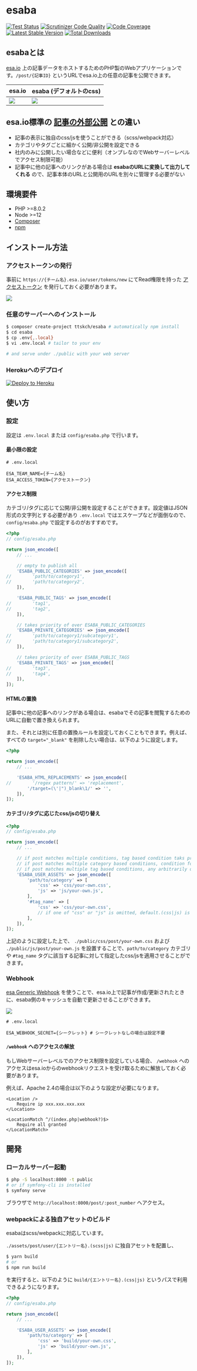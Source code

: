 # esaba

[![Test Status](https://github.com/ttskch/esaba/actions/workflows/test.yaml/badge.svg)](https://github.com/ttskch/esaba/actions/workflows/test.yaml)
[![Scrutinizer Code Quality](https://scrutinizer-ci.com/g/ttskch/esaba/badges/quality-score.png)](https://scrutinizer-ci.com/g/ttskch/esaba)
[![Code Coverage](https://scrutinizer-ci.com/g/ttskch/esaba/badges/coverage.png)](https://scrutinizer-ci.com/g/ttskch/esaba)
[![Latest Stable Version](https://poser.pugx.org/ttskch/esaba/version?format=flat-square)](https://packagist.org/packages/ttskch/esaba)
[![Total Downloads](https://poser.pugx.org/ttskch/esaba/downloads?format=flat-square)](https://packagist.org/packages/ttskch/esaba)

## esabaとは

[esa.io](https://esa.io) 上の記事データをホストするためのPHP製のWebアプリケーションです。`/post/{記事ID}` というURLでesa.io上の任意の記事を公開できます。

| esa.io | esaba (デフォルトのcss) |
| --- | --- |
| ![](https://tva1.sinaimg.cn/large/008i3skNgy1gyk8uwxnz1j31qf0u0q7e.jpg) | ![](https://tva1.sinaimg.cn/large/008i3skNgy1gyk8wcfgfqj31jl0u075s.jpg) |

## esa.io標準の [記事の外部公開](https://docs.esa.io/posts/110) との違い

- 記事の表示に独自のcss/jsを使うことができる（scss/webpack対応）
- カテゴリやタグごとに細かく公開/非公開を設定できる
- 社内のみに公開したい場合などに便利（オンプレなのでWebサーバーレベルでアクセス制限可能）
- 記事中に他の記事へのリンクがある場合は **esabaのURLに変換して出力してくれる** ので、記事本体のURLと公開用のURLを別々に管理する必要がない

## 環境要件

- PHP >=8.0.2
- Node >=12
- [Composer](https://getcomposer.org/)
- [npm](https://www.npmjs.com/)

## インストール方法

### アクセストークンの発行

事前に `https://{チーム名}.esa.io/user/tokens/new` にてRead権限を持った [アクセストークン](https://docs.esa.io/posts/102#%E8%AA%8D%E8%A8%BC%E3%81%A8%E8%AA%8D%E5%8F%AF) を発行しておく必要があります。

![](https://tva1.sinaimg.cn/large/008i3skNgy1gyk90gdd96j31z00l4go4.jpg)

### 任意のサーバーへのインストール

```bash
$ composer create-project ttskch/esaba # automatically npm install
$ cd esaba
$ cp .env{,.local}
$ vi .env.local # tailor to your env

# and serve under ./public with your web server
```

### Herokuへのデプロイ

[![Deploy to Heroku](https://www.herokucdn.com/deploy/button.svg)](https://heroku.com/deploy?template=https://github.com/ttskch/esaba)

## 使い方

### 設定

設定は `.env.local` または `config/esaba.php` で行います。

#### 最小限の設定

```
# .env.local

ESA_TEAM_NAME={チーム名}
ESA_ACCESS_TOKEN={アクセストークン}
```

#### アクセス制限

カテゴリ/タグに応じて公開/非公開を設定することができます。設定値はJSON形式の文字列とする必要があり `.env.local` ではエスケープなどが面倒なので、`config/esaba.php` で設定するのがおすすめです。

```php
<?php
// config/esaba.php

return json_encode([
    // ...

    // empty to publish all
    'ESABA_PUBLIC_CATEGORIES' => json_encode([
//        'path/to/category1',
//        'path/to/category2',
    ]),

    'ESABA_PUBLIC_TAGS' => json_encode([
//        'tag1',
//        'tag2',
    ]),

    // takes priority of over ESABA_PUBLIC_CATEGORIES
    'ESABA_PRIVATE_CATEGORIES' => json_encode([
//        'path/to/category1/subcategory1',
//        'path/to/category1/subcategory2',
    ]),

    // takes priority of over ESABA_PUBLIC_TAGS
    'ESABA_PRIVATE_TAGS' => json_encode([
//        'tag3',
//        'tag4',
    ]),
]);
```

#### HTMLの置換

記事中に他の記事へのリンクがある場合は、esabaでその記事を閲覧するためのURLに自動で置き換えられます。

また、それとは別に任意の置換ルールを設定しておくこともできます。例えば、すべての `target="_blank"` を削除したい場合は、以下のように設定します。

```php
<?php

return json_encode([
    // ...

    'ESABA_HTML_REPLACEMENTS' => json_encode([
//        '/regex pattern/' => 'replacement',
        '/target=(\'|")_blank\1/' => '',
    ]),
]);
```

#### カテゴリ/タグに応じたcss/jsの切り替え

```php
<?php
// config/esaba.php

return json_encode([
    // ...

    // if post matches multiple conditions, tag based condition taks priority of over category based condition
    // if post matches multiple category based conditions, condition for deeper category is enabled
    // if post matches multiple tag based conditions, any arbitrarily one is enabled
    'ESABA_USER_ASSETS' => json_encode([
        'path/to/category' => [
            'css' => 'css/your-own.css',
            'js' => 'js/your-own.js',
        ],
        '#tag_name' => [
            'css' => 'css/your-own.css',
            // if one of "css" or "js" is omitted, default.(css|js) is used
        ],
    ]),
]);
```

上記のように設定した上で、 `./public/css/post/your-own.css` および `./public/js/post/your-own.js` を設置することで、`path/to/category` カテゴリや `#tag_name` タグに該当する記事に対して指定したcss/jsを適用させることができます。

### Webhook

[esa Generic Webhook](https://docs.esa.io/posts/37) を使うことで、esa.io上で記事が作成/更新されたときに、esaba側のキャッシュを自動で更新させることができます。

![](https://tva1.sinaimg.cn/large/008i3skNgy1gyk9f1bvjrj30u00ufwgu.jpg)

```
# .env.local

ESA_WEBHOOK_SECRET={シークレット} # シークレットなしの場合は設定不要
```

#### `/webhook` へのアクセスの解放

もしWebサーバーレベルでのアクセス制限を設定している場合、 `/webhook` へのアクセスはesa.ioからのwebhookリクエストを受け取るために解放しておく必要があります。

例えば、Apache 2.4の場合は以下のような設定が必要になります。

```
<Location />
    Require ip xxx.xxx.xxx.xxx
</Location>

<LocationMatch ^/(index.php|webhook?)$>
    Require all granted
</LocationMatch>
```

## 開発

### ローカルサーバー起動

```bash
$ php -S localhost:8000 -t public
# or if symfony-cli is installed
$ symfony serve
```

ブラウザで `http://localhost:8000/post/:post_number` へアクセス。

### webpackによる独自アセットのビルド

esabaはscss/webpackに対応しています。

`./assets/post/user/{エントリー名}.(scss|js)` に独自アセットを配置し、

```bash
$ yarn build
# or
$ npm run build
```

を実行すると、以下のように `build/{エントリー名}.(css|js)` というパスで利用できるようになります。

```php
<?php
// config/esaba.php

return json_encode([
    // ...

    'ESABA_USER_ASSETS' => json_encode([
        'path/to/category' => [
            'css' => 'build/your-own.css',
            'js' => 'build/your-own.js',
        ],
    ]),
]);
```
